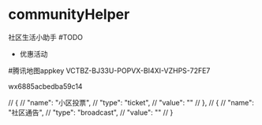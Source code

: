 # communityHelper
社区生活小助手
#TODO
<!-- *  便民信息(快递查询/小区投票/物业报修/家电维修/废品回收电话/小区通告) -->
<!-- *  小区概况(占地面积/产权年限/物业收费标准) -->
*  优惠活动

#腾讯地图appkey
VCTBZ-BJ33U-POPVX-BI4XI-VZHPS-72FE7

<!-- 快递100 -->
wx6885acbedba59c14
<!-- https://m.kuaidi100.com/result.jsp?nu=522543653653 -->
// {
//   "name": "小区投票",
//   "type": "ticket",
//   "value": ""
// },
// {
//   "name": "社区通告",
//   "type": "broadcast",
//   "value": ""
// }